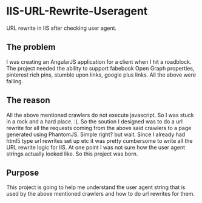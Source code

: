 # IIS-URL-Rewrite-Useragent
URL rewrite in IIS after checking user agent.

##  The problem

I was creating an AngularJS application for a client when I hit a roadblock. The project needed the ability to support fabebook Open Graph properties, pinterest rich pins, stumble upon links, google plus links. All the above were failing. 

## The reason

All the above mentioned crawlers do not execute javascript. So I was stuck in a rock and a hard place. :(. So the soution I designed was to do a url rewrite for all the requests coming from the above said crawlers to a page generated using PhantomJS. Simple right? but wait. Since I already had html5 type url rewrites set up etc it was pretty cumbersome to write all the URL rewrite logic for IIS. At one point I was not sure how the user agent strings actually looked like. So this project was born.

## Purpose

This project is going to help me understand the user agent string that is used by the above mentioned crawlers and how to do url rewrites for them. 
